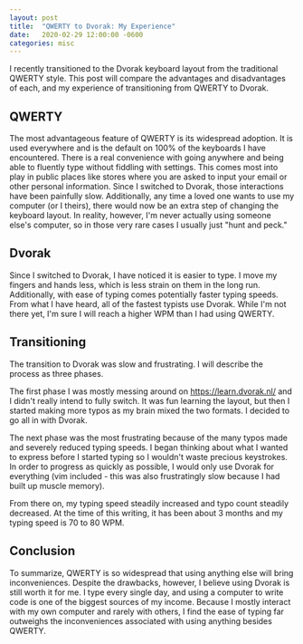 ```yaml
---
layout: post
title:  "QWERTY to Dvorak: My Experience"
date:   2020-02-29 12:00:00 -0600
categories: misc
---
```


I recently transitioned to the Dvorak keyboard layout from the
traditional QWERTY style. This post will compare the advantages and
disadvantages of each, and my experience of transitioning from
QWERTY to Dvorak.

## QWERTY
The most advantageous feature of QWERTY is its widespread adoption.
It is used everywhere and is the default on 100% of the keyboards
I have encountered. There is a real convenience with going anywhere
and being able to fluently type without fiddling with settings.
This comes most into play in public places like stores where you
are asked to input your email or other personal information. Since
I switched to Dvorak, those interactions have been painfully slow.
Additionally, any time a loved one wants to use my computer (or I
theirs), there would now be an extra step of changing the keyboard
layout. In reality, however, I'm never actually using someone else's
computer, so in those very rare cases I usually just "hunt and peck."

## Dvorak
Since I switched to Dvorak, I have noticed it is easier to type. I
move my fingers and hands less, which is less strain on them in the
long run. Additionally, with ease of typing comes potentially faster
typing speeds. From what I have heard, all of the fastest typists
use Dvorak. While I'm not there yet, I'm sure I will reach a higher
WPM than I had using QWERTY.

## Transitioning
The transition to Dvorak was slow and frustrating. I will describe the
process as three phases.

The first phase I was mostly messing around on https://learn.dvorak.nl/
and I didn't really intend to fully switch. It was fun learning the
layout, but then I started making more typos as my brain mixed the
two formats. I decided to go all in with Dvorak.

The next phase was the most frustrating because of the many typos
made and severely reduced typing speeds. I began thinking about
what I wanted to express before I started typing so I wouldn't waste
precious keystrokes. In order to progress as quickly as possible,
I would only use Dvorak for everything (vim included - this was
also frustratingly slow because I had built up muscle memory).

From there on, my typing speed steadily increased and typo count
steadily decreased. At the time of this writing, it has been about
3 months and my typing speed is 70 to 80 WPM.

## Conclusion
To summarize, QWERTY is so widespread that using anything else will
bring inconveniences. Despite the drawbacks, however, I believe
using Dvorak is still worth it for me. I type every single day, and
using a computer to write code is one of the biggest sources of my
income. Because I mostly interact with my own computer and rarely
with others, I find the ease of typing far outweighs the inconveniences
associated with using anything besides QWERTY.
